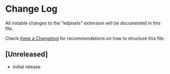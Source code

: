 # Change Log
All notable changes to the "kdpixels" extension will be documented in this file.

Check [Keep a Changelog](http://keepachangelog.com/) for recommendations on how to structure this file.

## [Unreleased]
- Initial release
